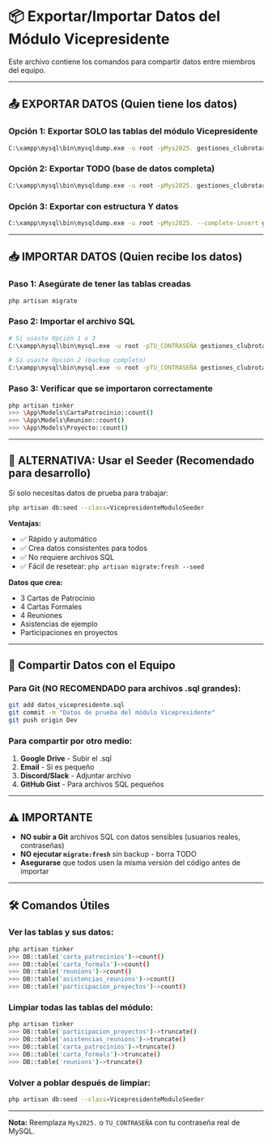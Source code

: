 # 📦 Exportar/Importar Datos del Módulo Vicepresidente

Este archivo contiene los comandos para compartir datos entre miembros del equipo.

---

## 📤 EXPORTAR DATOS (Quien tiene los datos)

### Opción 1: Exportar SOLO las tablas del módulo Vicepresidente
```bash
C:\xampp\mysql\bin\mysqldump.exe -u root -pMys2025. gestiones_clubrotario carta_patrocinios carta_formals reunions asistencias_reunions participacion_proyectos > datos_vicepresidente.sql
```

### Opción 2: Exportar TODO (base de datos completa)
```bash
C:\xampp\mysql\bin\mysqldump.exe -u root -pMys2025. gestiones_clubrotario > backup_completo.sql
```

### Opción 3: Exportar con estructura Y datos
```bash
C:\xampp\mysql\bin\mysqldump.exe -u root -pMys2025. --complete-insert gestiones_clubrotario carta_patrocinios carta_formals reunions asistencias_reunions participacion_proyectos proyectos > vicepresidente_con_proyectos.sql
```

---

## 📥 IMPORTAR DATOS (Quien recibe los datos)

### Paso 1: Asegúrate de tener las tablas creadas
```bash
php artisan migrate
```

### Paso 2: Importar el archivo SQL
```bash
# Si usaste Opción 1 o 3
C:\xampp\mysql\bin\mysql.exe -u root -pTU_CONTRASEÑA gestiones_clubrotario < datos_vicepresidente.sql

# Si usaste Opción 2 (backup completo)
C:\xampp\mysql\bin\mysql.exe -u root -pTU_CONTRASEÑA gestiones_clubrotario < backup_completo.sql
```

### Paso 3: Verificar que se importaron correctamente
```bash
php artisan tinker
>>> \App\Models\CartaPatrocinio::count()
>>> \App\Models\Reunion::count()
>>> \App\Models\Proyecto::count()
```

---

## 🎯 ALTERNATIVA: Usar el Seeder (Recomendado para desarrollo)

Si solo necesitas datos de prueba para trabajar:

```bash
php artisan db:seed --class=VicepresidenteModuloSeeder
```

**Ventajas:**
- ✅ Rápido y automático
- ✅ Crea datos consistentes para todos
- ✅ No requiere archivos SQL
- ✅ Fácil de resetear: `php artisan migrate:fresh --seed`

**Datos que crea:**
- 3 Cartas de Patrocinio
- 4 Cartas Formales
- 4 Reuniones
- Asistencias de ejemplo
- Participaciones en proyectos

---

## 🔄 Compartir Datos con el Equipo

### Para Git (NO RECOMENDADO para archivos .sql grandes):
```bash
git add datos_vicepresidente.sql
git commit -m "Datos de prueba del módulo Vicepresidente"
git push origin Dev
```

### Para compartir por otro medio:
1. **Google Drive** - Subir el .sql
2. **Email** - Si es pequeño
3. **Discord/Slack** - Adjuntar archivo
4. **GitHub Gist** - Para archivos SQL pequeños

---

## ⚠️ IMPORTANTE

- **NO subir a Git** archivos SQL con datos sensibles (usuarios reales, contraseñas)
- **NO ejecutar `migrate:fresh`** sin backup - borra TODO
- **Asegurarse** que todos usen la misma versión del código antes de importar

---

## 🛠️ Comandos Útiles

### Ver las tablas y sus datos:
```bash
php artisan tinker
>>> DB::table('carta_patrocinios')->count()
>>> DB::table('carta_formals')->count()
>>> DB::table('reunions')->count()
>>> DB::table('asistencias_reunions')->count()
>>> DB::table('participacion_proyectos')->count()
```

### Limpiar todas las tablas del módulo:
```bash
php artisan tinker
>>> DB::table('participacion_proyectos')->truncate()
>>> DB::table('asistencias_reunions')->truncate()
>>> DB::table('carta_patrocinios')->truncate()
>>> DB::table('carta_formals')->truncate()
>>> DB::table('reunions')->truncate()
```

### Volver a poblar después de limpiar:
```bash
php artisan db:seed --class=VicepresidenteModuloSeeder
```

---

**Nota:** Reemplaza `Mys2025.` o `TU_CONTRASEÑA` con tu contraseña real de MySQL.
